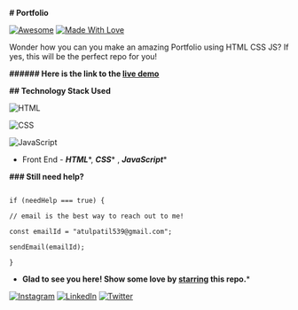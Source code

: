 
**# Portfolio**


[![Awesome](https://cdn.rawgit.com/sindresorhus/awesome/d7305f38d29fed78fa85652e3a63e154dd8e8829/media/badge.svg)](https://github.com/atulpatill) [![Made With Love](https://img.shields.io/badge/Made%20With-Love-orange.svg)](https://github.com/atulpatill)

Wonder how you can you make an amazing Portfolio using HTML CSS JS? If yes, this will be the perfect repo for you!

**###### **Here is the link to the [live demo](**https://**)****

**## Technology Stack Used**

![HTML](https://img.shields.io/badge/frontend-html-orange.svg?logo=html5&style=flat-square)

![CSS](https://img.shields.io/badge/frontend-css-yellowgreen.svg?logo=css3&style=flat-square)

![JavaScript](https://img.shields.io/badge/frontend-javascript-blue.svg?logo=javascript&style=flat-square)

- Front End - ***HTML****, ***CSS**** , ***JavaScript****

**### Still need help?**

```

if (needHelp === true) {

// email is the best way to reach out to me!

const emailId = "atulpatil539@gmail.com";

sendEmail(emailId);

}

```

- ******Glad to see you here! Show some love by [starring](*https://*) this repo.*******

[![Instagram](https://img.shields.io/static/v1.svg?label=follow&message=@atulpatil&color=grey&logo=instagram&style=flat&logoColor=white&colorA=blue)](https://www.instagram.com/karmyogi_atul/) [![LinkedIn](https://img.shields.io/static/v1.svg?label=connect&message=@atulpatil&color=grey&logo=linkedin&style=flat&logoColor=white&colorA=blue)](https://www.linkedin.com/in/atul-patil-57b2b0200/) [![Twitter](https://img.shields.io/static/v1.svg?label=connect&message=@atulpatil&color=grey&logo=twitter&style=flat&logoColor=white&colorA=blue)](https://twitter.com/karmyogi_atul)
